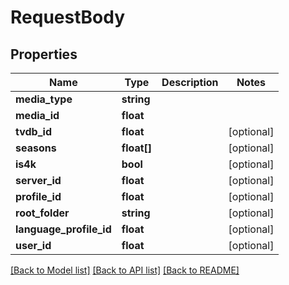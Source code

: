 # RequestBody

## Properties
Name | Type | Description | Notes
------------ | ------------- | ------------- | -------------
**media_type** | **string** |  | 
**media_id** | **float** |  | 
**tvdb_id** | **float** |  | [optional] 
**seasons** | **float[]** |  | [optional] 
**is4k** | **bool** |  | [optional] 
**server_id** | **float** |  | [optional] 
**profile_id** | **float** |  | [optional] 
**root_folder** | **string** |  | [optional] 
**language_profile_id** | **float** |  | [optional] 
**user_id** | **float** |  | [optional] 

[[Back to Model list]](../../README.md#documentation-for-models) [[Back to API list]](../../README.md#documentation-for-api-endpoints) [[Back to README]](../../README.md)

